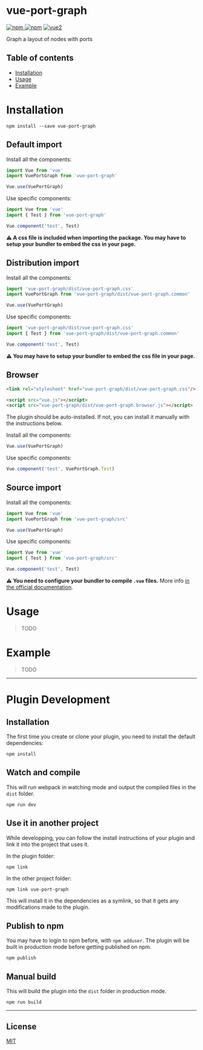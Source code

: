 # vue-port-graph

[![npm](https://img.shields.io/npm/v/vue-port-graph.svg) ![npm](https://img.shields.io/npm/dm/vue-port-graph.svg)](https://www.npmjs.com/package/vue-port-graph)
[![vue2](https://img.shields.io/badge/vue-2.x-brightgreen.svg)](https://vuejs.org/)

Graph a layout of nodes with ports

## Table of contents

- [Installation](#installation)
- [Usage](#usage)
- [Example](#example)

# Installation

```
npm install --save vue-port-graph
```

## Default import

Install all the components:

```javascript
import Vue from 'vue'
import VuePortGraph from 'vue-port-graph'

Vue.use(VuePortGraph)
```

Use specific components:

```javascript
import Vue from 'vue'
import { Test } from 'vue-port-graph'

Vue.component('test', Test)
```

**⚠️ A css file is included when importing the package. You may have to setup your bundler to embed the css in your page.**

## Distribution import

Install all the components:

```javascript
import 'vue-port-graph/dist/vue-port-graph.css'
import VuePortGraph from 'vue-port-graph/dist/vue-port-graph.common'

Vue.use(VuePortGraph)
```

Use specific components:

```javascript
import 'vue-port-graph/dist/vue-port-graph.css'
import { Test } from 'vue-port-graph/dist/vue-port-graph.common'

Vue.component('test', Test)
```

**⚠️ You may have to setup your bundler to embed the css file in your page.**

## Browser

```html
<link rel="stylesheet" href="vue-port-graph/dist/vue-port-graph.css"/>

<script src="vue.js"></script>
<script src="vue-port-graph/dist/vue-port-graph.browser.js"></script>
```

The plugin should be auto-installed. If not, you can install it manually with the instructions below.

Install all the components:

```javascript
Vue.use(VuePortGraph)
```

Use specific components:

```javascript
Vue.component('test', VuePortGraph.Test)
```

## Source import

Install all the components:

```javascript
import Vue from 'vue'
import VuePortGraph from 'vue-port-graph/src'

Vue.use(VuePortGraph)
```

Use specific components:

```javascript
import Vue from 'vue'
import { Test } from 'vue-port-graph/src'

Vue.component('test', Test)
```

**⚠️ You need to configure your bundler to compile `.vue` files.** More info [in the official documentation](https://vuejs.org/v2/guide/single-file-components.html).

# Usage

> TODO

# Example

> TODO

---

# Plugin Development

## Installation

The first time you create or clone your plugin, you need to install the default dependencies:

```
npm install
```

## Watch and compile

This will run webpack in watching mode and output the compiled files in the `dist` folder.

```
npm run dev
```

## Use it in another project

While developping, you can follow the install instructions of your plugin and link it into the project that uses it.

In the plugin folder:

```
npm link
```

In the other project folder:

```
npm link vue-port-graph
```

This will install it in the dependencies as a symlink, so that it gets any modifications made to the plugin.

## Publish to npm

You may have to login to npm before, with `npm adduser`. The plugin will be built in production mode before getting published on npm.

```
npm publish
```

## Manual build

This will build the plugin into the `dist` folder in production mode.

```
npm run build
```

---

## License

[MIT](http://opensource.org/licenses/MIT)
